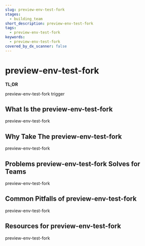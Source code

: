 ```yaml
---
slug: preview-env-test-fork
stages:
  - building_team
short_description: preview-env-test-fork
tags:
  - preview-env-test-fork
keywords:
  - preview-env-test-fork
covered_by_dx_scanner: false
---
```


# preview-env-test-fork

**TL;DR**

preview-env-test-fork
trigger

## What Is the preview-env-test-fork

preview-env-test-fork

## Why Take The preview-env-test-fork

preview-env-test-fork

## Problems preview-env-test-fork Solves for Teams

preview-env-test-fork

## Common Pitfalls of preview-env-test-fork

preview-env-test-fork

## Resources for preview-env-test-fork

preview-env-test-fork
